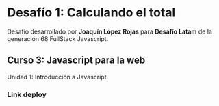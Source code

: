 <h1>Desafío 1: Calculando el total</h1>
<p>Desafío desarrollado por <b>Joaquín López Rojas</b> para <b>Desafío Latam</b> de la generación 68 FullStack Javascript.</p>
 
<h2>Curso 3: Javascript para la web</h2>
<p>Unidad 1: Introducción a Javascript.</p>

<h3>Link deploy</h3>





 

